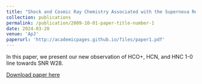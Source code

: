 ```yaml
---
title: "Shock and Cosmic Ray Chemistry Associated with the Supernova Remnant W28"
collection: publications
permalink: /publication/2009-10-01-paper-title-number-1
date: 2024-03-20
venue: 'ApJ'
paperurl: 'http://academicpages.github.io/files/paper1.pdf'
---
```

In this paper, we present our new observation of HCO+, HCN, and HNC 1-0 line towards SNR W28. 

[Download paper here](http://academicpages.github.io/files/paper1.pdf)
